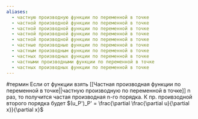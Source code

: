 ```yaml
---
aliases:
  - частную производную функции по переменной в точке
  - частной производной функции по переменной в точке
  - частной производной функции по переменной в точке
  - частной производной функции по переменной в точке
  - частной производной функции по переменной в точке
  - частные производные функции по переменной в точке
  - частным производным функции по переменной в точке
  - частных производных функции по переменной в точке
  - частными производными функции по переменной в точке
  - частных производных функции по переменной в точке
---
```

#термин
Если от функции взять [[Частная производная функции по переменной в точке||частную производную по переменной в точке]] n раз, то получится частая производная n-го порядка. К пр. проивзодной второго порядка будет $(u_P')_P' = \frac{\partial \frac{\partial u}{\partial x}}{\partial x}$